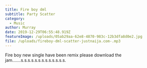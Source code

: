 ```yaml
---
title: Fire boy dml
subtitle: Party Scatter
category:
  - Music
author: Murray
date: 2019-12-29T06:55:48.919Z
featureImage: /uploads/05ab29aa-62e8-4870-983c-12b3dfa8d0e2.jpg
file: /uploads/fireboy-dml-scatter-justnaija.com-.mp3
---
```

Fire boy new single have been remix please download the jam.......s.s.s.s.s.s.s.s.s.s.s.s.s.
